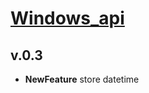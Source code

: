# [Windows_api](docs/anagenesis/katascopos/user_based/keylogger/windows_api/windows_api.md)
## v.0.3
* **NewFeature** store datetime